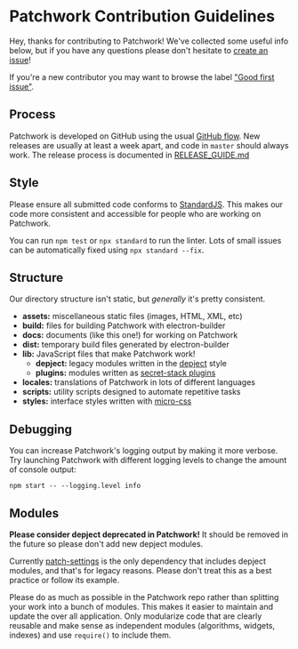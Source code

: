 # Patchwork Contribution Guidelines

Hey, thanks for contributing to Patchwork! We've collected some useful info
below, but if you have any questions please don't hesitate to [create an
issue][new-issue]!

If you're a new contributor you may want to browse the label 
["Good first issue"](https://github.com/ssbc/patchwork/issues?q=is%3Aopen+is%3Aissue+label%3A%22good+first+issue%22).

## Process

Patchwork is developed on GitHub using the usual [GitHub flow][flow]. New
releases are usually at least a week apart, and code in `master` should always
work. The release process is documented in [RELEASE_GUIDE.md](RELEASE_GUIDE.md)

## Style

Please ensure all submitted code conforms to [StandardJS][standard]. This makes
our code more consistent and accessible for people who are working on Patchwork.

You can run `npm test` or `npx standard` to run the linter. Lots of small issues
can be automatically fixed using `npx standard --fix`.

## Structure

Our directory structure isn't static, but *generally* it's pretty consistent.

- **assets:** miscellaneous static files (images, HTML, XML, etc)
- **build:** files for building Patchwork with electron-builder
- **docs:** documents (like this one!) for working on Patchwork
- **dist:** temporary build files generated by electron-builder
- **lib:** JavaScript files that make Patchwork work!
  - **depject:** legacy modules written in the [depject][depject] style
  - **plugins:** modules written as [secret-stack plugins][plugins] 
- **locales:** translations of Patchwork in lots of different languages
- **scripts:** utility scripts designed to automate repetitive tasks
- **styles:** interface styles written with [micro-css][mcss]

## Debugging

You can increase Patchwork's logging output by making it more verbose. Try
launching Patchwork with different logging levels to change the amount of
console output:

```shell
npm start -- --logging.level info
```

## Modules

**Please consider depject deprecated in Patchwork!** It should be removed in
the future so please don't add new depject modules.

Currently [patch-settings][settings] is the only dependency that includes
depject modules, and that's for legacy reasons. Please don't treat this as a
best practice or follow its example.

Please do as much as possible in the Patchwork repo rather than splitting your
work into a bunch of modules. This makes it easier to maintain and update the
over all application. Only modularize code that are clearly reusable and make
sense as independent modules (algorithms, widgets, indexes) and use `require()`
to include them.

[depject]: https://github.com/depject/depject
[flow]: https://guides.github.com/introduction/flow/
[mcss]: https://github.com/mmckegg/micro-css
[new-issue]: https://github.com/ssbc/patchwork/issues/new
[plugins]: https://github.com/ssbc/secret-stack/blob/master/PLUGINS.md
[settings]: https://github.com/mixmix/patch-settings
[standard]: https://standardjs.com/

